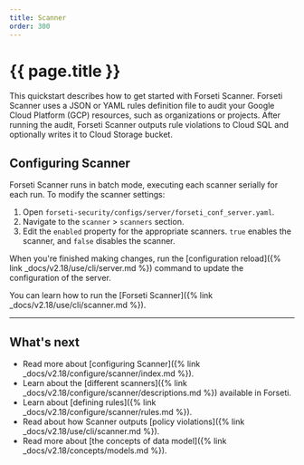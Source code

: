 ```yaml
---
title: Scanner
order: 300
---
```


# {{ page.title }}

This quickstart describes how to get started with Forseti Scanner. Forseti
Scanner uses a JSON or YAML rules definition file to audit your Google Cloud
Platform (GCP) resources, such as organizations or projects. After running the
audit, Forseti Scanner outputs rule violations to Cloud SQL and optionally
writes it to Cloud Storage bucket.


## Configuring Scanner

Forseti Scanner runs in batch mode, executing each scanner serially
for each run. To modify the scanner settings:

1. Open `forseti-security/configs/server/forseti_conf_server.yaml`.
1. Navigate to the `scanner` > `scanners` section.
1. Edit the `enabled` property for the appropriate scanners.
   `true` enables the scanner, and `false` disables the scanner.

When you're finished making changes, run the
[configuration reload]({% link _docs/v2.18/use/cli/server.md %})
command to update the configuration of the server.

You can learn how to run the [Forseti Scanner]({% link _docs/v2.18/use/cli/scanner.md %}).

---

## What's next

* Read more about [configuring Scanner]({% link _docs/v2.18/configure/scanner/index.md %}).
* Learn about the [different scanners]({% link _docs/v2.18/configure/scanner/descriptions.md %}) available in Forseti.
* Learn about [defining rules]({% link _docs/v2.18/configure/scanner/rules.md %}).
* Read about how Scanner outputs [policy violations]({% link _docs/v2.18/use/cli/scanner.md %}).
* Read more about [the concepts of data model]({% link _docs/v2.18/concepts/models.md %}).
